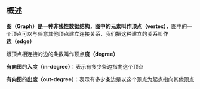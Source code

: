 ## 概述
**图（Graph）**是一种非线性数据结构，图中的元素叫作**顶点（vertex）**，图中的一个顶点可以与任意其他顶点建立连接关系，我们把这种建立的关系叫作**边（edge）**

跟顶点相连接的边的条数叫作顶点**度（degree）**

**有向图**的**入度（in-degree）**：表示有多少条边指向这个顶点

**有向图**的**出度（out-degree）**：表示有多少条边是以这个顶点为起点指向其他顶点
